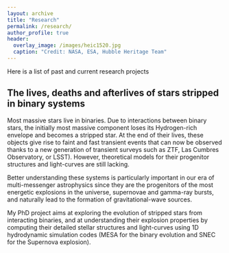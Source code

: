 ```yaml
---
layout: archive
title: "Research"
permalink: /research/
author_profile: true
header:
  overlay_image: /images/heic1520.jpg  
  caption: "Credit: NASA, ESA, Hubble Heritage Team"
---
```


Here is a list of past and current research projects

## The lives, deaths and afterlives of stars stripped in binary systems

Most massive stars live in binaries. Due to interactions between binary stars, the initially
most massive component loses its Hydrogen-rich envelope and becomes a stripped star. At the end of their lives,
these objects give rise to faint and fast transient events that can now be observed thanks to a new generation
of transient surveys such as ZTF, Las Cumbres Observatory, or LSST). However, theoretical models for their
progenitor structures and light-curves are still lacking.

Better understanding these systems is particularly important in our era of multi-messenger astrophysics since
they are the progenitors of the most energetic explosions in the universe, supernovae and gamma-ray bursts, and naturally
lead to the formation of gravitational-wave sources.

My PhD project aims at exploring the evolution of stripped stars from interacting binaries, and at understanding
their explosion properties by computing their detailed stellar structures and light-curves using 1D hydrodynamic
simulation codes (MESA for the binary evolution and SNEC for the Supernova explosion).
